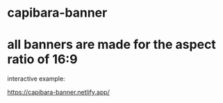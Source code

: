 # capibara-banner

# all banners are made for the aspect ratio of 16:9

interactive example:

https://capibara-banner.netlify.app/
